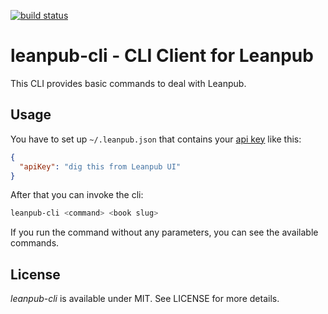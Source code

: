 [![build status](https://secure.travis-ci.org/survivejs/leanpub-cli.svg)](http://travis-ci.org/survivejs/leanpub-cli)
# leanpub-cli - CLI Client for Leanpub

This CLI provides basic commands to deal with Leanpub.

## Usage

You have to set up `~/.leanpub.json` that contains your [api key](https://leanpub.com/help/api) like this:

```json
{
  "apiKey": "dig this from Leanpub UI"
}
```

After that you can invoke the cli:

```bash
leanpub-cli <command> <book slug>
```

If you run the command without any parameters, you can see the available commands.

## License

*leanpub-cli* is available under MIT. See LICENSE for more details.
